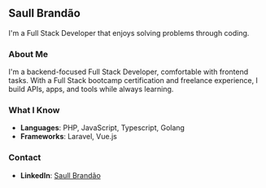 ## Saull Brandão

I'm a Full Stack Developer that enjoys solving problems through coding.

### About Me
I'm a backend-focused Full Stack Developer, comfortable with frontend tasks. With a Full Stack bootcamp certification and freelance experience, I build APIs, apps, and tools while always learning.

### What I Know
- **Languages**: PHP, JavaScript, Typescript, Golang
- **Frameworks**: Laravel, Vue.js

### Contact
- **LinkedIn**: [Saull Brandão](https://www.linkedin.com/in/saullbrandao/)
